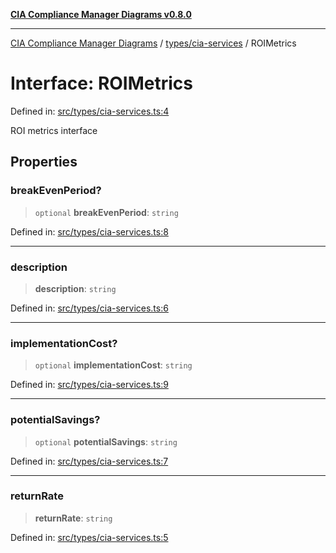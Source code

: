 [**CIA Compliance Manager Diagrams v0.8.0**](../../../README.md)

***

[CIA Compliance Manager Diagrams](../../../modules.md) / [types/cia-services](../README.md) / ROIMetrics

# Interface: ROIMetrics

Defined in: [src/types/cia-services.ts:4](https://github.com/Hack23/cia-compliance-manager/blob/78912779fad2796d4afcf9e0a863cca80a66b25f/src/types/cia-services.ts#L4)

ROI metrics interface

## Properties

### breakEvenPeriod?

> `optional` **breakEvenPeriod**: `string`

Defined in: [src/types/cia-services.ts:8](https://github.com/Hack23/cia-compliance-manager/blob/78912779fad2796d4afcf9e0a863cca80a66b25f/src/types/cia-services.ts#L8)

***

### description

> **description**: `string`

Defined in: [src/types/cia-services.ts:6](https://github.com/Hack23/cia-compliance-manager/blob/78912779fad2796d4afcf9e0a863cca80a66b25f/src/types/cia-services.ts#L6)

***

### implementationCost?

> `optional` **implementationCost**: `string`

Defined in: [src/types/cia-services.ts:9](https://github.com/Hack23/cia-compliance-manager/blob/78912779fad2796d4afcf9e0a863cca80a66b25f/src/types/cia-services.ts#L9)

***

### potentialSavings?

> `optional` **potentialSavings**: `string`

Defined in: [src/types/cia-services.ts:7](https://github.com/Hack23/cia-compliance-manager/blob/78912779fad2796d4afcf9e0a863cca80a66b25f/src/types/cia-services.ts#L7)

***

### returnRate

> **returnRate**: `string`

Defined in: [src/types/cia-services.ts:5](https://github.com/Hack23/cia-compliance-manager/blob/78912779fad2796d4afcf9e0a863cca80a66b25f/src/types/cia-services.ts#L5)
